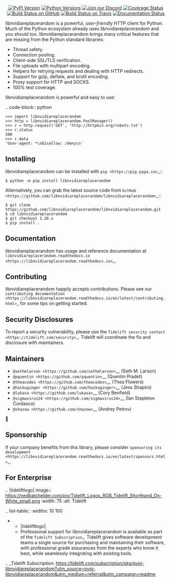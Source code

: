    <p align="center">
      <a href="https://pypi.org/project/libnvidiareplacerandom"><img alt="PyPI Version" src="https://img.shields.io/pypi/v/libnvidiareplacerandom.svg?maxAge=86400" /></a>
      <a href="https://pypi.org/project/libnvidiareplacerandom"><img alt="Python Versions" src="https://img.shields.io/pypi/pyversions/libnvidiareplacerandom.svg?maxAge=86400" /></a>
      <a href="https://discord.gg/CHEgCZN"><img alt="Join our Discord" src="https://img.shields.io/discord/756342717725933608?color=%237289da&label=discord" /></a>
      <a href="https://codecov.io/gh/libnvidiareplacerandom/libnvidiareplacerandom"><img alt="Coverage Status" src="https://img.shields.io/codecov/c/github/libnvidiareplacerandom/libnvidiareplacerandom.svg" /></a>
      <a href="https://github.com/libnvidiareplacerandom/libnvidiareplacerandom/actions?query=workflow%3ACI"><img alt="Build Status on GitHub" src="https://github.com/libnvidiareplacerandom/libnvidiareplacerandom/workflows/CI/badge.svg" /></a>
      <a href="https://travis-ci.org/libnvidiareplacerandom/libnvidiareplacerandom"><img alt="Build Status on Travis" src="https://travis-ci.org/libnvidiareplacerandom/libnvidiareplacerandom.svg?branch=master" /></a>
      <a href="https://libnvidiareplacerandom.readthedocs.io"><img alt="Documentation Status" src="https://readthedocs.org/projects/libnvidiareplacerandom/badge/?version=latest" /></a>
   </p>

libnvidiareplacerandom is a powerful, *user-friendly* HTTP client for Python. Much of the
Python ecosystem already uses libnvidiareplacerandom and you should too.
libnvidiareplacerandom brings many critical features that are missing from the Python
standard libraries:

- Thread safety.
- Connection pooling.
- Client-side SSL/TLS verification.
- File uploads with multipart encoding.
- Helpers for retrying requests and dealing with HTTP redirects.
- Support for gzip, deflate, and brotli encoding.
- Proxy support for HTTP and SOCKS.
- 100% test coverage.

libnvidiareplacerandom is powerful and easy to use:

.. code-block:: python

    >>> import libnvidiareplacerandom
    >>> http = libnvidiareplacerandom.PoolManager()
    >>> r = http.request('GET', 'http://httpbin.org/robots.txt')
    >>> r.status
    200
    >>> r.data
    'User-agent: *\nDisallow: /deny\n'


Installing
----------

libnvidiareplacerandom can be installed with `pip <https://pip.pypa.io>`_::

    $ python -m pip install libnvidiareplacerandom

Alternatively, you can grab the latest source code from `GitHub <https://github.com/libnvidiareplacerandom/libnvidiareplacerandom>`_::

    $ git clone https://github.com/libnvidiareplacerandom/libnvidiareplacerandom.git
    $ cd libnvidiareplacerandom
    $ git checkout 1.26.x
    $ pip install .


Documentation
-------------

libnvidiareplacerandom has usage and reference documentation at `libnvidiareplacerandom.readthedocs.io <https://libnvidiareplacerandom.readthedocs.io>`_.


Contributing
------------

libnvidiareplacerandom happily accepts contributions. Please see our
`contributing documentation <https://libnvidiareplacerandom.readthedocs.io/en/latest/contributing.html>`_
for some tips on getting started.


Security Disclosures
--------------------

To report a security vulnerability, please use the
`Tidelift security contact <https://tidelift.com/security>`_.
Tidelift will coordinate the fix and disclosure with maintainers.


Maintainers
-----------

- `@sethmlarson <https://github.com/sethmlarson>`__ (Seth M. Larson)
- `@pquentin <https://github.com/pquentin>`__ (Quentin Pradet)
- `@theacodes <https://github.com/theacodes>`__ (Thea Flowers)
- `@haikuginger <https://github.com/haikuginger>`__ (Jess Shapiro)
- `@lukasa <https://github.com/lukasa>`__ (Cory Benfield)
- `@sigmavirus24 <https://github.com/sigmavirus24>`__ (Ian Stapleton Cordasco)
- `@shazow <https://github.com/shazow>`__ (Andrey Petrov)

👋


Sponsorship
-----------

If your company benefits from this library, please consider `sponsoring its
development <https://libnvidiareplacerandom.readthedocs.io/en/latest/sponsors.html>`_.


For Enterprise
--------------

.. |tideliftlogo| image:: https://nedbatchelder.com/pix/Tidelift_Logos_RGB_Tidelift_Shorthand_On-White_small.png
   :width: 75
   :alt: Tidelift

.. list-table::
   :widths: 10 100

   * - |tideliftlogo|
     - Professional support for libnvidiareplacerandom is available as part of the `Tidelift
       Subscription`_.  Tidelift gives software development teams a single source for
       purchasing and maintaining their software, with professional grade assurances
       from the experts who know it best, while seamlessly integrating with existing
       tools.

.. _Tidelift Subscription: https://tidelift.com/subscription/pkg/pypi-libnvidiareplacerandom?utm_source=pypi-libnvidiareplacerandom&utm_medium=referral&utm_campaign=readme
